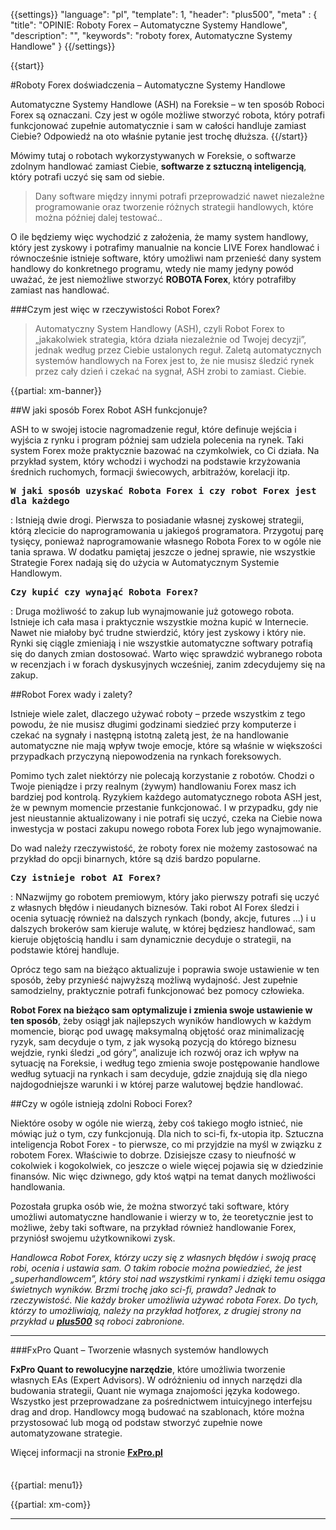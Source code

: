 {{settings}}
  "language": "pl",
  "template": 1,
  "header": "plus500",
  "meta" : {
    "title": "OPINIE: Roboty Forex – Automatyczne Systemy Handlowe",
    "description": "",
    "keywords": "roboty forex, Automatyczne Systemy Handlowe"
  }
{{/settings}}

<div class="row">
<div class="col-md-9" role="main" markdown="1">

{{start}}

#Roboty Forex doświadczenia – Automatyczne Systemy Handlowe

Automatyczne Systemy Handlowe (ASH) na Foreksie – w ten sposób Roboci Forex są oznaczani. Czy jest w ogóle możliwe stworzyć robota, który potrafi funkcjonować zupełnie automatycznie i sam w całości handluje zamiast Ciebie? Odpowiedź na oto właśnie pytanie jest trochę dłuższa. 
{{/start}}

Mówimy tutaj o robotach wykorzystywanych w Foreksie, o softwarze zdolnym handlować zamiast Ciebie, **softwarze z sztuczną inteligencją**, który potrafi uczyć się sam od siebie.   


>Dany software między innymi potrafi przeprowadzić nawet niezależne programowanie oraz tworzenie różnych strategii handlowych, które można później dalej testować.. 



O ile będziemy więc wychodzić z założenia, że mamy system handlowy, który jest zyskowy i potrafimy manualnie na koncie LIVE Forex handlować i równocześnie istnieje software, który umożliwi nam przenieść dany system handlowy do konkretnego programu, wtedy nie mamy jedyny powód uważać, że jest niemożliwe stworzyć **ROBOTA Forex**, który potrafiłby zamiast nas handlować.


###Czym jest więc w rzeczywistości Robot Forex?

>Automatyczny System Handlowy (ASH), czyli Robot Forex to „jakakolwiek strategia, która działa niezależnie od Twojej decyzji”, jednak według przez Ciebie ustalonych reguł. Zaletą automatycznych systemów handlowych na Forex jest to, że nie musisz śledzić rynek przez cały dzień i czekać na sygnał, ASH zrobi to zamiast. Ciebie.

{{partial: xm-banner}}

##W jaki sposób Forex Robot ASH funkcjonuje?

ASH to w swojej istocie nagromadzenie reguł, które definuje wejścia i wyjścia z rynku i program później sam udziela polecenia na rynek. Taki system Forex może praktycznie bazować na czymkolwiek, co Ci działa. Na przykład system, który wchodzi i wychodzi na podstawie krzyżowania średnich ruchomych, formacji świecowych, arbitrażów, korelacji itp.

<b><big>`W jaki sposób uzyskać Robota Forex i czy robot Forex jest dla każdego`</big></b>

:    Istnieją dwie drogi. Pierwsza to posiadanie własnej zyskowej strategii, którą zlecicie do naprogramowania u jakiegoś programatora. Przygotuj parę tysięcy, ponieważ naprogramowanie własnego Robota Forex to w ogóle nie tania sprawa. W dodatku pamiętaj jeszcze o jednej sprawie, nie wszystkie Strategie Forex nadają się do użycia w Automatycznym Systemie Handlowym.
 
<b><big>`Czy kupić czy wynająć Robota Forex?`</big></b>

:    Druga możliwość to zakup lub wynajmowanie już gotowego robota. Istnieje ich cała masa i praktycznie wszystkie można kupić w Internecie. Nawet nie miałoby być trudne stwierdzić, który jest zyskowy i który nie. Rynki się ciągle zmieniają i nie wszystkie automatyczne softwary potrafią się do danych zmian dostosować. Warto więc sprawdzić wybranego robota w recenzjach i w forach dyskusyjnych wcześniej, zanim zdecydujemy się na zakup.
 

##Robot Forex wady i zalety?

Istnieje wiele zalet, dlaczego używać roboty – przede wszystkim z tego powodu, że nie musisz długimi godzinami siedzieć przy komputerze i czekać na sygnały i następną istotną zaletą jest, że na handlowanie automatyczne nie mają wpływ twoje emocje, które są właśnie w większości przypadkach przyczyną niepowodzenia na rynkach foreksowych.

Pomimo tych zalet niektórzy nie polecają korzystanie z robotów. Chodzi o Twoje pieniądze i przy realnym (żywym) handlowaniu Forex masz ich bardziej pod kontrolą. Ryzykiem każdego automatycznego robota ASH jest, że w pewnym momencie przestanie funkcjonować. I w przypadku, gdy nie jest nieustannie aktualizowany i nie potrafi się uczyć, czeka na Ciebie nowa inwestycja w postaci zakupu nowego robota Forex lub jego wynajmowanie.

Do wad należy rzeczywistość, że roboty forex nie możemy zastosować na przykład do opcji binarnych, które są dziś bardzo popularne.
 

<b><big>`Czy istnieje robot AI Forex?`</big></b>

:    NNazwijmy go robotem premiowym, który jako pierwszy potrafi się uczyć z własnych błędów i nieudanych biznesów. Taki robot AI Forex śledzi i ocenia sytuację również na dalszych rynkach (bondy, akcje, futures ...) i u dalszych brokerów sam kieruje walutę, w której będziesz handlować, sam kieruje objętością handlu i sam dynamicznie decyduje o strategii, na podstawie której handluje.


Oprócz tego sam na bieżąco aktualizuje i poprawia swoje ustawienie w ten sposób, żeby przynieść najwyższą możliwą wydajność. Jest zupełnie samodzielny, praktycznie potrafi funkcjonować bez pomocy człowieka.

**Robot Forex na bieżąco sam optymalizuje i zmienia swoje ustawienie w ten sposób**, żeby osiągł jak najlepszych wyników handlowych w każdym momencie, biorąc pod uwagę maksymalną objętość oraz minimalizację ryzyk, sam decyduje o tym, z jak wysoką pozycją do którego biznesu wejdzie, rynki śledzi „od góry”, analizuje ich rozwój oraz ich wpływ na sytuację na Foreksie, i według tego zmienia swoje postępowanie handlowe według sytuacji na rynkach i sam decyduje, gdzie znajdują się dla niego najdogodniejsze warunki i w której parze walutowej będzie handlować.

##Czy w ogóle istnieją zdolni Roboci Forex?

Niektóre osoby w ogóle nie wierzą, żeby coś takiego mogło istnieć, nie mówiąc już o tym, czy funkcjonują. Dla nich to sci-fi, fx-utopia itp. Sztuczna inteligencja Robot Forex - to pierwsze, co mi przyjdzie na myśl w związku z robotem Forex. Właściwie to dobrze. Dzisiejsze czasy to nieufność w cokolwiek i kogokolwiek, co jeszcze o wiele więcej pojawia się w dziedzinie finansów. Nic więc dziwnego, gdy ktoś wątpi na temat danych możliwości handlowania.

Pozostała grupka osób wie, że można stworzyć taki software, który umożliwi automatyczne handlowanie i wierzy w to, że teoretycznie jest to możliwe, żeby taki software, na przykład również handlowanie Forex, przyniósł swojemu użytkownikowi zysk.
 
*Handlowca Robot Forex, którzy uczy się z własnych błędów i swoją pracę robi, ocenia i ustawia sam. O takim robocie można powiedzieć, że jest „superhandlowcem”, który stoi nad wszystkimi rynkami i dzięki temu osiąga świetnych wyników. Brzmi trochę jako sci-fi, prawda? Jednak to rzeczywistość. Nie każdy broker umożliwia używać robota Forex. Do tych, którzy to umożliwiają, należy na przykład hotforex, z
drugiej strony na przykład u [**plus500**](http://blog.forexsrovnavac.cz/pl/plus500) są roboci zabronione.*

- - - 
###FxPro Quant – Tworzenie własnych systemów handlowych 

**FxPro Quant to rewolucyjne narzędzie**, które umożliwia tworzenie własnych EAs (Expert Advisors). W odróżnieniu od innych narzędzi dla budowania strategii, Quant nie wymaga znajomości języka kodowego. Wszystko jest przeprowadzane za pośrednictwem intuicyjnego interfejsu drag and drop. Handlowcy mogą budować na szablonach, które można przystosować lub mogą od podstaw stworzyć zupełnie nowe automatyzowane strategie. 

Więcej informacji na stronie [**FxPro.pl**](http://blog.forexsrovnavac.cz/fxpro)



</div>
<div class="col-md-3" markdown="1">
<div class="well" markdown="1" style="margin-top: 2.5em">

{{partial: menu1}}
</div>
{{partial: xm-com}}

- - -


</div>
</div>
